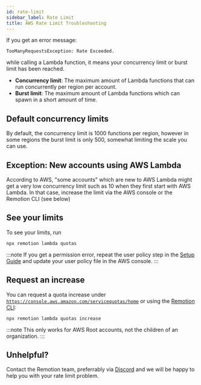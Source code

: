 ```yaml
---
id: rate-limit
sidebar_label: Rate Limit
title: AWS Rate Limit Troubleshooting
---
```


If you get an error message:

```
TooManyRequestsException: Rate Exceeded.
```

while calling a Lambda function, it means your concurrency limit or burst limit has been reached.

- **Concurrency limit**: The maximum amount of Lambda functions that can run concurrently per region per account.
- **Burst limit**: The maximum amount of Lambda functions which can spawn in a short amount of time.

## Default concurrency limits

By default, the concurrency limit is 1000 functions per region, however in some regions the burst limit is only 500, somewhat limiting the scale you can use.

## Exception: New accounts using AWS Lambda

According to AWS, "some accounts" which are new to AWS Lambda might get a very low concurrency limit such as 10 when they first start with AWS Lambda. In that case, increase the limit via the AWS console or the Remotion CLI (see below)

## See your limits

To see your limits, run

```
npx remotion lambda quotas
```

:::note
If you get a permission error, repeat the user policy step in the [Setup Guide](/docs/lambda/setup) and update your user policy file in the AWS console.
:::

## Request an increase

You can request a quota increase under [`https://console.aws.amazon.com/servicequotas/home`](https://console.aws.amazon.com/servicequotas/home) or using the [Remotion CLI](/docs/lambda/cli/quotas):

```
npx remotion lambda quotas increase
```

:::note
This only works for AWS Root accounts, not the children of an organization.
:::

## Unhelpful?

Contact the Remotion team, preferrably via [Discord](https://remotion.dev/discord) and we will be happy to help you with your rate limit problem.
